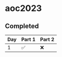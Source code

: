 # aoc2023

## Completed

| Day | Part 1 | Part 2 |
| --- | ------ | ------ |
| 1   | ✅     | ❌     |
